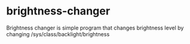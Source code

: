# brightness-changer
Brightness changer is simple program that changes brightness level by changing /sys/class/backlight/brightness
